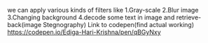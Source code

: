 we can apply various kinds of filters like
1.Gray-scale
2.Blur image
3.Changing background
4.decode some text in image and retrieve-back(image Stegnography)
Link to codepen(find actual working)
https://codepen.io/Ediga-Hari-Krishna/pen/qBGyNxy


